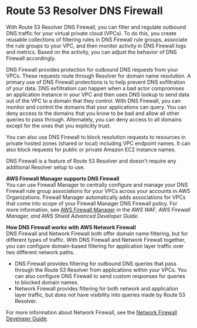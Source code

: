 # Route 53 Resolver DNS Firewall<a name="resolver-dns-firewall"></a>

With Route 53 Resolver DNS Firewall, you can filter and regulate outbound DNS traffic for your virtual private cloud \(VPCs\)\. To do this, you create reusable collections of filtering rules in DNS Firewall rule groups, associate the rule groups to your VPC, and then monitor activity in DNS Firewall logs and metrics\. Based on the activity, you can adjust the behavior of DNS Firewall accordingly\. 

DNS Firewall provides protection for outbound DNS requests from your VPCs\. These requests route through Resolver for domain name resolution\. A primary use of DNS Firewall protections is to help prevent DNS exfiltration of your data\. DNS exfiltration can happen when a bad actor compromises an application instance in your VPC and then uses DNS lookup to send data out of the VPC to a domain that they control\. With DNS Firewall, you can monitor and control the domains that your applications can query\. You can deny access to the domains that you know to be bad and allow all other queries to pass through\. Alternately, you can deny access to all domains except for the ones that you explicitly trust\. 

You can also use DNS Firewall to block resolution requests to resources in private hosted zones \(shared or local\) including VPC endpoint names\. It can also block requests for public or private Amazon EC2 instance names\.

DNS Firewall is a feature of Route 53 Resolver and doesn't require any additional Resolver setup to use\. 

**AWS Firewall Manager supports DNS Firewall**  
You can use Firewall Manager to centrally configure and manage your DNS Firewall rule group associations for your VPCs across your accounts in AWS Organizations\. Firewall Manager automatically adds associations for VPCs that come into scope of your Firewall Manager DNS Firewall policy\. For more information, see [AWS Firewall Manager](https://docs.aws.amazon.com/waf/latest/developerguide/fms-chapter.html) in the *AWS WAF, AWS Firewall Manager, and AWS Shield Advanced Developer Guide*\.

**How DNS Firewall works with AWS Network Firewall**  
DNS Firewall and Network Firewall both offer domain name filtering, but for different types of traffic\. With DNS Firewall and Network Firewall together, you can configure domain\-based filtering for application layer traffic over two different network paths\. 
+ DNS Firewall provides filtering for outbound DNS queries that pass through the Route 53 Resolver from applications within your VPCs\. You can also configure DNS Firewall to send custom responses for queries to blocked domain names\. 
+ Network Firewall provides filtering for both network and application layer traffic, but does not have visibility into queries made by Route 53 Resolver\. 

For more information about Network Firewall, see the [Network Firewall Developer Guide](https://docs.aws.amazon.com/network-firewall/latest/developerguide/what-is-aws-network-firewall.html)\.

